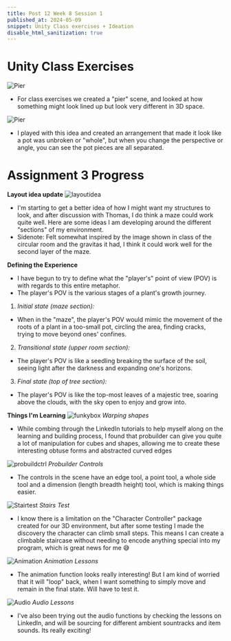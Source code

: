 ```yaml
---
title: Post 12 Week 8 Session 1
published_at: 2024-05-09
snippet: Unity Class exercises + Ideation
disable_html_sanitization: true
---
```

# **Unity Class Exercises**
![Pier](/w08s1/w08s1_p.png)
- For class exercises we created a "pier" scene, and looked at how something might look lined up but look very different in 3D space. 

![Pier](/w08s1/w08s1_potbreak.png)
- I played with this idea and created an arrangement that made it look like a pot was unbroken or "whole", but when you change the perspective or angle, you can see the pot pieces are all separated.



# **Assignment 3 Progress**
**Layout idea update**
![layoutidea](/w08s1/w08s1_a3_layout.jpeg)
- I'm starting to get a better idea of how I might want my structures to look, and after discussion with Thomas, I do think a maze could work quite well. Here are some ideas I am developing around the different "sections" of my environment.
- Sidenote: Felt somewhat inspired by the image shown in class of the circular room and the gravitas it had, I think it could work well for the second layer of the maze.

**Defining the Experience**
- I have begun to try to define what the "player's" point of view (POV) is with regards to this entire metaphor. 
- The player's POV is the various stages of a plant's growth journey. 

1. *Initial state (maze section):*
- When in the "maze", the player's POV would mimic the movement of the roots of a plant in a too-small pot, circling the area, finding cracks, trying to move beyond ones' confines.

2. *Transitional state (upper room section):*
- The player's POV is like a seedling breaking the surface of the soil, seeing light after the darkness and expanding one's horizons.

3. *Final state (top of tree section):*
- The player's POV is like the top-most leaves of a majestic tree, soaring above the clouds, with the sky open to enjoy and grow into.

**Things I'm Learning**
![funkybox](/w08s1/w08s1_funkybox.png)
*Warping shapes*
- While combing through the LinkedIn tutorials to help myself along on the learning and building process, I found that probuilder can give you quite a lot of manipulation for cubes and shapes, allowing me to create these interesting obtuse forms and abstracted curved edges

![probuildctrl](/w08s1/w08s1_probuildctrl.png)
*Probuilder Controls*
- The controls in the scene have an edge tool, a point tool, a whole side tool and a dimension (length breadth height) tool, which is making things easier.

![Stairtest](/w08s1/w08s1_stairstest.png)
*Stairs Test*
- I know there is a limitation on the "Character Controller" package created for our 3D environment, but after some testing I made the discovery the character can climb small steps. This means I can create a climbable staircase without needing to encode anything special into my program, which is great news for me 😅

![Animation](/w08s1/w08s1_animation.png)
*Animation Lessons*
- The animation function looks really interesting! But I am kind of worried that it will "loop" back, when I want something to simply move and remain in the final state. Will have to test it.

![Audio](/w08s1/w08s1_audiolesson.png)
*Audio Lessons*
- I've also been trying out the audio functions by checking the lessons on LinkedIn, and will be sourcing for different ambient sountracks and item sounds. Its really exciting!


